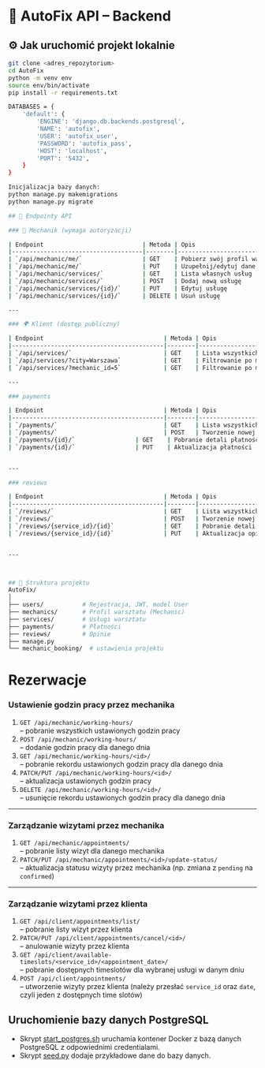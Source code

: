 # 🔧 AutoFix API – Backend 

## ⚙️ Jak uruchomić projekt lokalnie

```bash
git clone <adres_repozytorium>
cd AutoFix
python -m venv env
source env/bin/activate
pip install -r requirements.txt

DATABASES = {
    'default': {
        'ENGINE': 'django.db.backends.postgresql',
        'NAME': 'autofix',
        'USER': 'autofix_user',
        'PASSWORD': 'autofix_pass',
        'HOST': 'localhost',
        'PORT': '5432',
    }
}

Inicjalizacja bazy danych:
python manage.py makemigrations
python manage.py migrate

## 🔧 Endpointy API

### 🔹 Mechanik (wymaga autoryzacji)

| Endpoint                            | Metoda | Opis                               |
|-------------------------------------|--------|------------------------------------|
| `/api/mechanic/me/`                 | GET    | Pobierz swój profil warsztatu      |
| `/api/mechanic/me/`                 | PUT    | Uzupełnij/edytuj dane warsztatu    |
| `/api/mechanic/services/`           | GET    | Lista własnych usług               |
| `/api/mechanic/services/`           | POST   | Dodaj nową usługę                  |
| `/api/mechanic/services/{id}/`      | PUT    | Edytuj usługę                      |
| `/api/mechanic/services/{id}/`      | DELETE | Usuń usługę                        |

---

### 🌍 Klient (dostęp publiczny)

| Endpoint                                  | Metoda | Opis                            |
|-------------------------------------------|--------|---------------------------------|
| `/api/services/`                          | GET    | Lista wszystkich usług          |
| `/api/services/?city=Warszawa`            | GET    | Filtrowanie po mieście          |
| `/api/services/?mechanic_id=5`            | GET    | Filtrowanie po mechaniku        |

---

### payments

| Endpoint                                  | Metoda | Opis                            |
|-------------------------------------------|--------|---------------------------------|
| `/payments/`                              | GET    | Lista wszystkich płatności      |
| `/payments/`                              | POST   | Tworzenie nowej płatności       |
| `/payments/{id}/`		            | GET    | Pobranie detali płatności       |
| `/payments/{id}/`		            | PUT    | Aktualizacja płatności          |


---

### reviews

| Endpoint                                  | Metoda | Opis                            |
|-------------------------------------------|--------|---------------------------------|
| `/reviews/`                               | GET    | Lista wszystkich opinii         |
| `/reviews/`                               | POST   | Tworzenie nowej opinii          |
| `/reviews/{service_id}/{id}`	            | GET    | Pobranie detali opinii          |
| `/reviews/{service_id}/{id}`	            | PUT    | Aktualizacja opinii             |


---



## 📁 Struktura projektu
AutoFix/
│
├── users/           # Rejestracja, JWT, model User
├── mechanics/       # Profil warsztatu (Mechanic)
├── services/        # Usługi warsztatu
├── payments/        # Płatności
├── reviews/         # Opinie
├── manage.py
└── mechanic_booking/  # ustawienia projektu
```

# Rezerwacje

### Ustawienie godzin pracy przez mechanika
1. `GET /api/mechanic/working-hours/`  
   – pobranie wszystkich ustawionych godzin pracy  
2. `POST /api/mechanic/working-hours/`  
   – dodanie godzin pracy dla danego dnia  
3. `GET /api/mechanic/working-hours/<id>/`  
   – pobranie rekordu ustawionych godzin pracy dla danego dnia  
4. `PATCH/PUT /api/mechanic/working-hours/<id>/`  
   – aktualizacja ustawionych godzin pracy  
5. `DELETE /api/mechanic/working-hours/<id>/`  
   – usunięcie rekordu ustawionych godzin pracy dla danego dnia  

---

### Zarządzanie wizytami przez mechanika
1. `GET /api/mechanic/appointments/`  
   – pobranie listy wizyt dla danego mechanika  
2. `PATCH/PUT /api/mechanic/appointments/<id>/update-status/`  
   – aktualizacja statusu wizyty przez mechanika (np. zmiana z `pending` na `confirmed`)  

---

### Zarządzanie wizytami przez klienta
1. `GET /api/client/appointments/list/`  
   – pobranie listy wizyt przez klienta  
2. `PATCH/PUT /api/client/appointments/cancel/<id>/`  
   – anulowanie wizyty przez klienta  
3. `GET /api/client/available-timeslots/<service_id>/<appointment_date>/`  
   – pobranie dostępnych timeslotów dla wybranej usługi w danym dniu  
4. `POST /api/client/appointments/`  
   – utworzenie wizyty przez klienta (należy przesłać `service_id` oraz `date`, czyli jeden z dostępnych time slotów)  

## Uruchomienie bazy danych PostgreSQL
- Skrypt [start_postgres.sh](start_postgres.sh) uruchamia kontener Docker z bazą danych PostgreSQL z odpowiednimi credentialami.
- Skrypt [seed.py](seed.py) dodaje przykładowe dane do bazy danych.